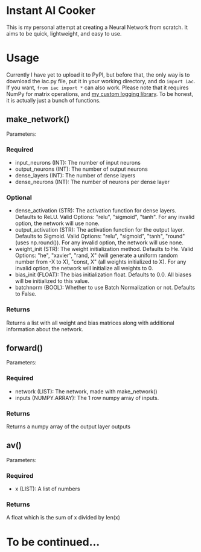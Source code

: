 # Instant AI Cooker
This is my personal attempt at creating a Neural Network from scratch. It aims to be quick, lightweight, and easy to use.

# Usage
Currently I have yet to upload it to PyPI, but before that, the only way is to download the iac.py file, put it in your working directory, and do `import iac`. If you want, `from iac import *` can also work. Please note that it requires NumPy for matrix operations, and [my custom logging library](https://github.com/choc1024/log). To be honest, it is actually just a bunch of functions. 

## make_network()
Parameters:

### Required
- input_neurons (INT): The number of input neurons
- output_neurons (INT): The number of output neurons
- dense_layers (INT): The number of dense layers
- dense_neurons (INT): The number of neurons per dense layer

### Optional
- dense_activation (STR): The activation function for dense layers. Defaults to ReLU. Valid Options: "relu", "sigmoid", "tanh". For any invalid option, the network will use none.
- output_activation (STR): The activation function for the output layer. Defaults to Sigmoid. Valid Options: "relu", "sigmoid", "tanh", "round" (uses np.round()). For any invalid option, the network will use none.
- weight_init (STR): The weight initialization method. Defaults to He. Valid Options: "he", "xavier", "rand, X" (will generate a uniform random number from -X to X), "const, X" (all weights initialized to X). For any invalid option, the network will initialize all weights to 0.
- bias_init (FLOAT): The bias initialization float. Defaults to 0.0. All biases will be initialized to this value.
- batchnorm (BOOL): Whether to use Batch Normalization or not. Defaults to False.

### Returns
Returns a list with all weight and bias matrices along with additional information about the network.

## forward()
Parameters:

### Required
- network (LIST): The network, made with make_network()
- inputs (NUMPY.ARRAY): The 1 row numpy array of inputs.

### Returns
Returns a numpy array of the output layer outputs

## av()
Parameters:

### Required
- x (LIST): A list of numbers

### Returns
A float which is the sum of x divided by len(x)

# To be continued...
